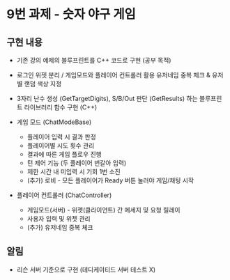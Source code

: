 # 9번 과제 - 숫자 야구 게임
## 구현 내용
- 기존 강의 예제의 블루프린트를 C++ 코드로 구현 (공부 목적)
- 로그인 위젯 분리 / 게임모드와 플레이어 컨트롤러 활용 유저네임 중복 체크 & 유저별 랜덤 색상 지정
- 3자리 난수 생성 (GetTargetDigits), S/B/Out 판단 (GetResults) 하는 블루프린트 라이브러리 함수 구현 (C++)

- 게임 모드 (ChatModeBase)
  - 플레이어 입력 시 결과 판정
  - 플레이어별 시도 횟수 관리
  - 결과에 따른 게임 플로우 진행
  - 턴 제어 기능 (두 플레이어 번갈아 입력)
  - 제한 시간 내 미입력 시 기회 1번 소진
  - (추가) 로비 - 모든 플레이어가 Ready 버튼 눌러야 게임/채팅 시작

- 플레이어 컨트롤러 (ChatController)
  - 게임모드(서버) - 위젯(클라이언트) 간 메세지 및 요청 릴레이
  - 사용자 입력 및 위젯 관리
  - (추가) 유저네임 중복 체크
 
## 알림
- 리슨 서버 기준으로 구현 (데디케이티드 서버 테스트 X)

